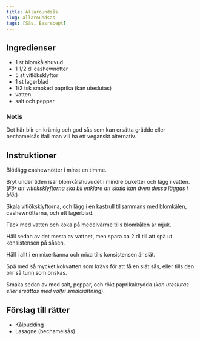 ```yaml
---
title: Allaroundsås
slug: allaroundsas
tags: [Sås, Basrecept]
---
```


## Ingredienser

* 1 st blomkålshuvud
* 1 1/2 dl cashewnötter
* 5 st vitlöksklyftor
* 1 st lagerblad
* 1/2 tsk smoked paprika (kan uteslutas)
* vatten
* salt och peppar

### Notis

Det här blir en krämig och god sås som kan ersätta grädde eller bechamelsås ifall man vill ha ett veganskt alternativ.

## Instruktioner

Blötlägg cashewnötter i minst en timme.

Bryt under tiden isär blomkålshuvudet i mindre buketter och lägg i vatten. (*För att vitlöksklyftorna ska bli enklare att skala kan även dessa läggas i blöt*)

Skala vitlöksklyftorna, och lägg i en kastrull tillsammans med blomkålen, cashewnötterna, och ett lagerblad.

Täck med vatten och koka på medelvärme tills blomkålen är mjuk.

Häll sedan av det mesta av vattnet, men spara ca 2 dl till att spä ut konsistensen på såsen.

Häll i allt i en mixerkanna och mixa tills konsistensen är slät.

Spä med så mycket kokvatten som krävs för att få en slät sås, eller tills den blir så tunn som önskas.

Smaka sedan av med salt, peppar, och rökt paprikakrydda (*kan uteslutas eller ersättas med valfri smaksättning*).

## Förslag till rätter

* Kålpudding
* Lasagne (bechamelsås)
